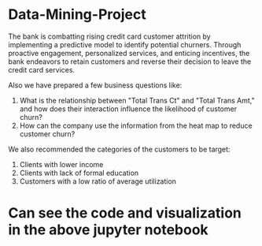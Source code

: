 # Data-Mining-Project
 The bank is combatting rising credit card customer attrition by implementing a predictive model to identify potential churners. Through proactive engagement, personalized services, and enticing incentives, the bank endeavors to retain customers and reverse their decision to leave the credit card services.

 Also we have prepared a few business questions like:
1. What is the relationship between "Total Trans Ct" and "Total Trans Amt," and how does their interaction influence the likelihood of customer churn? 
2. How can the company use the information from the heat map to reduce customer churn?

We also recommended the categories of the customers to be target:
1. Clients with lower income
2. Clients with lack of formal education
3. Customers with a low ratio of average utilization

# Can see the code and visualization in the above jupyter notebook
